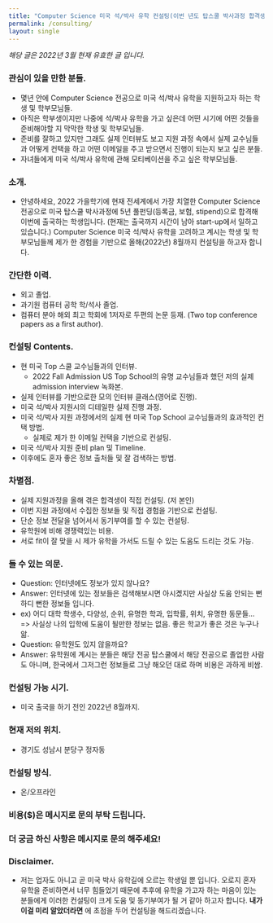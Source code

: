 ```yaml
---
title: "Computer Science 미국 석/박사 유학 컨설팅(이번 년도 탑스쿨 박사과정 합격생)"
permalink: /consulting/
layout: single
---
```


*해당 글은 2022년 3월 현재 유효한 글 입니다.*

### 관심이 있을 만한 분들.
- 몇년 안에 Computer Science 전공으로 미국 석/박사 유학을 지원하고자 하는 학생 및 학부모님들.
- 아직은 학부생이지만 나중에 석/박사 유학을 가고 싶은데 어떤 시기에 어떤 것들을 준비해야할 지 막막한 학생 및 학부모님들.
- 준비를 잘하고 있지만 그래도 실제 인터뷰도 보고 지원 과정 속에서 실제 교수님들과 어떻게 컨택을 하고 어떤 이메일을 주고 받으면서 진행이 되는지 보고 싶은 분들.
- 자녀들에게 미국 석/박사 유학에 관해 모티베이션을 주고 싶은 학부모님들.

### 소개.
- 안녕하세요, 2022 가을학기에 현재 전세계에서 가장 치열한 Computer Science 전공으로 미국 탑스쿨 박사과정에 5년 풀펀딩(등록금, 보험, stipend)으로 합격해 이번에 출국하는 학생입니다. (현재는 출국까지 시간이 남아 start-up에서 일하고 있습니다.) Computer Science 미국 석/박사 유학을 고려하고 계시는 학생 및 학부모님들께 제가 한 경험을 기반으로 올해(2022년) 8월까지 컨설팅을 하고자 합니다.

### 간단한 이력.
- 외고 졸업.
- 과기원 컴퓨터 공학 학/석사 졸업.
- 컴퓨터 분야 해외 최고 학회에 1저자로 두편의 논문 등재. (Two top conference papers as a first author).

### 컨설팅 Contents.
- 현 미국 Top 스쿨 교수님들과의 인터뷰. 
  - 2022 Fall Admission US Top School의 유명 교수님들과 했던 저의 실제 admission interview 녹화본.
- 실제 인터뷰를 기반으로한 모의 인터뷰 클래스(영어로 진행).
- 미국 석/박사 지원시의 디테일한 실제 진행 과정.
- 미국 석/박사 지원 과정에서의 실제 현 미국 Top School 교수님들과의 효과적인 컨택 방법.
  - 실제로 제가 한 이메일 컨택을 기반으로 컨설팅.
- 미국 석/박사 지원 준비 plan 및 Timeline.
- 이후에도 혼자 좋은 정보 출처들 및 잘 검색하는 방법.

### 차별점.
  - 실제 지원과정을 올해 겪은 합격생이 직접 컨설팅. (저 본인)
  - 이번 지원 과정에서 수집한 정보들 및 직접 경험을 기반으로 컨설팅.
  - 단순 정보 전달을 넘어서서 동기부여를 할 수 있는 컨설팅.
  - 유학원에 비해 경쟁력있는 비용.
  - 서로 fit이 잘 맞을 시 제가 유학을 가서도 드릴 수 있는 도움도 드리는 것도 가능.
  
### 들 수 있는 의문.
- Question: 인터넷에도 정보가 있지 않나요?
- Answer: 인터넷에 있는 정보들은 검색해보시면 아시곘지만 사실상 도움 안되는 뻔하디 뻔한 정보들 입니다.
 - ex) 어디 대학 학생수, 다양성, 순위, 유명한 학과, 입학률, 위치, 유명한 동문들... => 사실상 나의 입학에 도움이 될만한 정보는 없음. 좋은 학교가 좋은 것은 누구나 앎.
 - Question: 유학원도 있지 않을까요?
 - Answer: 유학원에 계시는 분들은 해당 전공 탑스쿨에서 해당 전공으로 졸업한 사람도 아니며, 한국에서 그저그런 정보들로 그냥 해오던 대로 하며 비용은 과하게 비쌈.

### 컨설팅 가능 시기.
- 미국 출국을 하기 전인 2022년 8월까지.

### 현재 저의 위치.
- 경기도 성남시 분당구 정자동

### 컨설팅 방식.
- 온/오프라인

### 비용($)은 메시지로 문의 부탁 드립니다.

### 더 궁금 하신 사항은 메시지로 문의 해주세요!

### Disclaimer.
- 저는 업자도 아니고 곧 미국 박사 유학길에 오르는 학생일 뿐 입니다. 오로지 혼자 유학을 준비하면서 너무 힘들었기 때문에 추후에 유학을 가고자 하는 마음이 있는 분들에게 이러한 컨설팅이 크게 도움 및 동기부여가 될 거 같아 하고자 합니다. **내가 이걸 미리 알았더라면** 에 초점을 두어 컨설팅을 해드리겠습니다.

